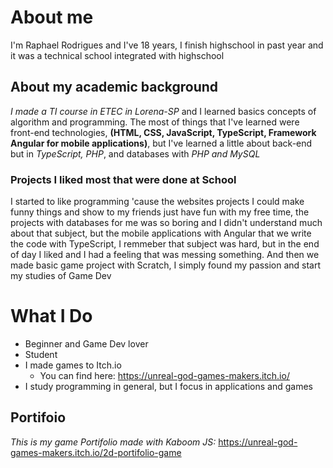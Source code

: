 # About me
I'm Raphael Rodrigues and I've 18 years, I finish highschool in past year and it was a technical school integrated with highschool
## About my academic background
*I made a TI course in ETEC in Lorena-SP* and I learned basics concepts of algorithm and programming. The most of things that I've learned were front-end technologies, **(HTML, CSS, JavaScript, TypeScript, Framework Angular for mobile applications)**, but I've learned a little about back-end but in *TypeScript, PHP*, and databases with *PHP and MySQL*
### Projects I liked most that were done at School
I started to like programming 'cause the websites projects I could make funny things and show to my friends just have fun with my free time, the projects with databases for me was so boring and I didn't understand much about that subject, but the mobile applications with Angular that we write the code with TypeScript, I remmeber that subject was hard, but in the end of day I liked and I had a feeling that was messing something. And then we made basic game project with Scratch, I simply found my passion and start my studies of Game Dev
# What I Do
- Beginner and Game Dev lover
- Student
- I made games to Itch.io
    - You can find here: https://unreal-god-games-makers.itch.io/
- I study programming in general, but I focus in applications and games
## Portifoio
*This is my game Portifolio made with Kaboom JS:* https://unreal-god-games-makers.itch.io/2d-portifolio-game
